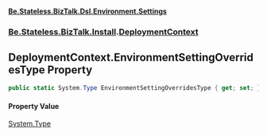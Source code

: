 #### [Be.Stateless.BizTalk.Dsl.Environment.Settings](README.md 'README')
### [Be.Stateless.BizTalk.Install](Be.Stateless.BizTalk.Install.md 'Be.Stateless.BizTalk.Install').[DeploymentContext](DeploymentContext.md 'Be.Stateless.BizTalk.Install.DeploymentContext')

## DeploymentContext.EnvironmentSettingOverridesType Property

```csharp
public static System.Type EnvironmentSettingOverridesType { get; set; }
```

#### Property Value
[System.Type](https://docs.microsoft.com/en-us/dotnet/api/System.Type 'System.Type')